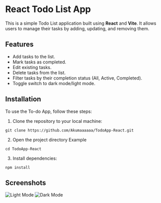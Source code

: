 # React Todo List App

This is a simple Todo List application built using **React** and **Vite**. It allows users to manage their tasks by adding, updating, and removing them.

## Features
- Add tasks to the list.
- Mark tasks as completed.
- Edit existing tasks.
- Delete tasks from the list.
- Filter tasks by their completion status (All, Active, Completed).
- Toggle switch to dark mode/light mode.

## Installation
To use the To-do App, follow these steps:
1. Clone the repository to your local machine:
```
git clone https://github.com/Akumaaaaaa/TodoApp-React.git
```
2. Open the project directory
Example 
```
cd TodoApp-React
```
3. Install dependencies:
```
npm install
```

## Screenshots
![Light Mode](https://i.imgur.com/zsgGDfh.png)
![Dark Mode](https://i.imgur.com/Xogej5x.png)
